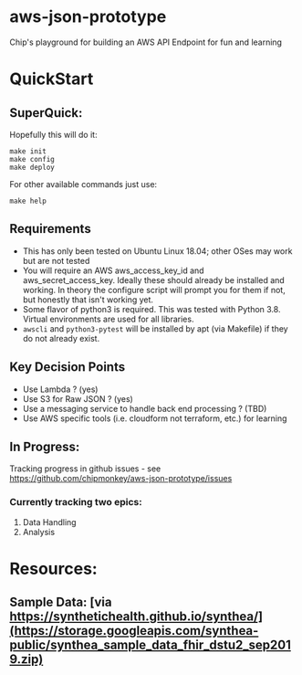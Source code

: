 # aws-json-prototype
Chip's playground for building an AWS API Endpoint for fun and learning

# QuickStart

## SuperQuick:
Hopefully this will do it:
```
make init
make config
make deploy
```

For other available commands just use:
```
make help
```

## Requirements
* This has only been tested on Ubuntu Linux 18.04; other OSes may work but are not tested
* You will require an AWS aws\_access\_key\_id and aws\_secret\_access\_key.  Ideally these should already be installed and working.  In theory the configure script will prompt you for them if not, but honestly that isn't working yet.
* Some flavor of python3 is required.  This was tested with Python 3.8.  Virtual environments are used for all libraries.
* `awscli` and `python3-pytest` will be installed by apt (via Makefile) if they do not already exist.

## Key Decision Points
* Use Lambda ?  (yes)
* Use S3 for Raw JSON ? (yes)
* Use a messaging service to handle back end processing ? (TBD)
* Use AWS specific tools (i.e. cloudform not terraform, etc.) for learning

## In Progress:
Tracking progress in github issues - see https://github.com/chipmonkey/aws-json-prototype/issues
### Currently tracking two epics:
1. Data Handling
2. Analysis


# Resources:
## Sample Data: [via https://synthetichealth.github.io/synthea/](https://storage.googleapis.com/synthea-public/synthea_sample_data_fhir_dstu2_sep2019.zip)
